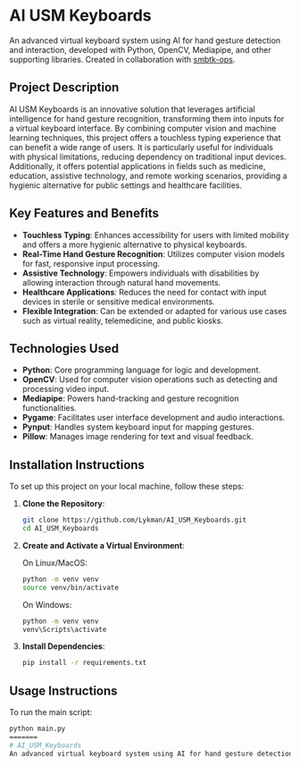 
# AI USM Keyboards

An advanced virtual keyboard system using AI for hand gesture detection and interaction, developed with Python, OpenCV, Mediapipe, and other supporting libraries. Created in collaboration with [smbtk-ops](https://github.com/smbtk-ops).

## Project Description

AI USM Keyboards is an innovative solution that leverages artificial intelligence for hand gesture recognition, transforming them into inputs for a virtual keyboard interface. By combining computer vision and machine learning techniques, this project offers a touchless typing experience that can benefit a wide range of users. It is particularly useful for individuals with physical limitations, reducing dependency on traditional input devices. Additionally, it offers potential applications in fields such as medicine, education, assistive technology, and remote working scenarios, providing a hygienic alternative for public settings and healthcare facilities.

## Key Features and Benefits

- **Touchless Typing**: Enhances accessibility for users with limited mobility and offers a more hygienic alternative to physical keyboards.
- **Real-Time Hand Gesture Recognition**: Utilizes computer vision models for fast, responsive input processing.
- **Assistive Technology**: Empowers individuals with disabilities by allowing interaction through natural hand movements.
- **Healthcare Applications**: Reduces the need for contact with input devices in sterile or sensitive medical environments.
- **Flexible Integration**: Can be extended or adapted for various use cases such as virtual reality, telemedicine, and public kiosks.

## Technologies Used

- **Python**: Core programming language for logic and development.
- **OpenCV**: Used for computer vision operations such as detecting and processing video input.
- **Mediapipe**: Powers hand-tracking and gesture recognition functionalities.
- **Pygame**: Facilitates user interface development and audio interactions.
- **Pynput**: Handles system keyboard input for mapping gestures.
- **Pillow**: Manages image rendering for text and visual feedback.

## Installation Instructions

To set up this project on your local machine, follow these steps:

1. **Clone the Repository**:

    ```bash
    git clone https://github.com/Lykman/AI_USM_Keyboards.git
    cd AI_USM_Keyboards
    ```

2. **Create and Activate a Virtual Environment**:

    On Linux/MacOS:

    ```bash
    python -m venv venv
    source venv/bin/activate
    ```

    On Windows:

    ```bash
    python -m venv venv
    venv\Scripts\activate
    ```

3. **Install Dependencies**:

    ```bash
    pip install -r requirements.txt
    ```

## Usage Instructions

To run the main script:

```bash
python main.py
=======
# AI_USM_Keyboards
An advanced virtual keyboard system using AI for hand gesture detection and interaction, built with Python, OpenCV, and Mediapipe.
